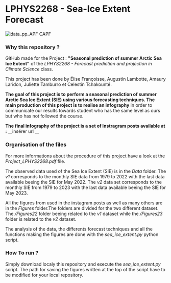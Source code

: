 # LPHYS2268 - Sea-Ice Extent Forecast 

![data_pp_APF CAPF](https://github.com/AmauryLaridon/LPHYS2268-Sea-Ice-Extent-Forecast/assets/58213378/13689844-3dec-4a13-a7a0-a0a299de1d4a)

### Why this repository ? 
GitHub made for the Project : **"Seasonal prediction of summer Arctic Sea Ice Extent"** of the *LPHYS2268 - Forecast prediction and projection in Climate Science* class.

This project has been done by Élise Françoisse, Augustin Lambotte, Amaury Laridon, Juliette Tamburro et Celestin Tchakounté.

**The goal of this project is to perform a seasonal prediction of summer Arctic Sea Ice Extent (SIE) using various forecasting techniques. The main production of this project is to realise an infography** in order to communicate our results towards student who has the same level as ours but who has not followed the course.  

**The final infography of the project is a set of Instragram posts available at :** __insérer url __ 

### Organisation of the files 

For more informations about the procedure of this project have a look at the *Project_LPHYS2268.pdf* file. 

The observed data used of the Sea Ice Extent (SIE) is in the *Data* folder. The *v1* corresponds to the monthly SIE data from 1979 to 2022 with the last data available beeing the SIE for May 2022. The *v2* data set corresponds to the monthly SIE from 1979 to 2023 with the last data available beeing the SIE for May 2023. 

All the figures from used in the instagram posts as well as many others are in the *Figures* folder.The folders are divided for the two different dataset. The */Figures22* folder beeing related to the *v1* dataset while the */Figures23* folder is related to the *v2* dataset. 

The analysis of the data, the differents forecast techniques and all the functions making the figures are done with the *sea_ice_extent.py* python script. 

### How To run ? 

Simply download localy this repository and execute the *sea_ice_extent.py* script. The path for saving the figures written at the top of the script have to be modified for your local repository. 
 

